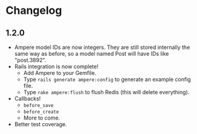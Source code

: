# Changelog

## 1.2.0

* Ampere model IDs are now integers. They are still stored internally the
  same way as before, so a model named Post will have IDs like "post.3892".
* Rails integration is now complete!
  + Add Ampere to your Gemfile.
  + Type `rails generate ampere:config` to generate an example config file.
  + Type `rake ampere:flush` to flush Redis (this will delete everything).
* Callbacks!
  + `before_save`
  + `before_create`
  + More to come.
* Better test coverage.